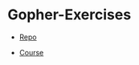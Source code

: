# Gopher-Exercises

- [Repo](https://github.com/gophercises)

- [Course](https://courses.calhoun.io/courses/cor_gophercises)
